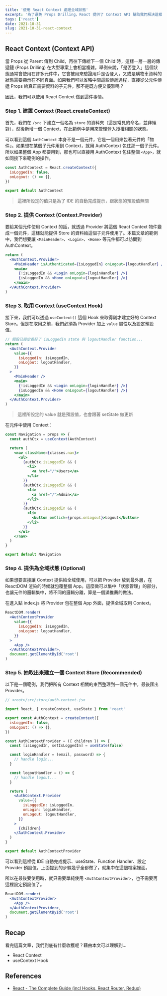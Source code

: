 ```yaml
---
title: '使用 React Context 處理全域狀態'
excerpt: '為了避免 Props Drilling，React 提供了 Context API 幫助我們解決這樣的問題，本文會介紹 Context API 的基本用法，包含 createContext、Provider、Consumer、useContext 等概念。'
tags: ['react']
date: 2021-10-31
slug: 2021-10-31-react-context
---
```


## React Context (Context API)

當 Props 從 Parent 傳到 Child，再往下傳給下一個 Child 時，這樣一層一層的傳遞鏈 (Props Drilling) 在大型專案上會相當複雜。舉例來說，「是否登入」這個狀態通常會使用在許多元件中，它會被用來驗證用戶是否登入，又或是購物車資料的狀態需要顯示在不同頁面。如果我們可以省略中間這些傳遞過程，直接從父元件傳遞 Props 給真正需要資料的子元件，那不是既方便又優雅嗎？

因此，我們可以使用 React Context 做到這件事情。

### Step 1. 建置 Context (React.createContext)

首先，我們在 `/src` 下建立一個名為 `store` 的資料夾（這是常見的命名，並非絕對），然後新增一個 Context，在此範例中是用來管理登入授權相關的狀態。

可以看到這個 `AuthContext` 本身不是一個元件，它是一個用來包著元件的「物件」。如果想在某個子元件用到 Context，就用 AuthContext 包住那一個子元件。所以如果整個 App 都要用到，那也可以直接用 AuthContext 包住整個 `<App>`，就如同接下來範例的操作。

```jsx
const AuthContext = React.createContext({
  isLoggedIn: false,
  onLogout: () => {},
})

export default AuthContext
```

> 這裡所設定的值只是為了 IDE 的自動完成提示，跟狀態的預設值無關

### Step 2. 提供 Context (Context.Provider)

要給某個元件使用 Context 的話，就透過 Provider 將這個 React Context 物件變成一個元件，這樣就能提供 Store 的資料給這個子元件使用了。本篇文章的範例中，我們想要讓 `<MainHeader>`、`<Login>`、`<Home>` 等元件都可以訪問到 AuthContext。

```jsx
return (
  <AuthContext.Provider>
    <MainHeader isAuthenticated={isLoggedIn} onLogout={logoutHandler} />
    <main>
      {!isLoggedIn && <Login onLogin={loginHandler} />}
      {isLoggedIn && <Home onLogout={logoutHandler} />}
    </main>
  </AuthContext.Provider>
)
```

### Step 3. 取用 Context (useContext Hook)

接下來，我們可以透過 `useContext()` 這個 Hook 來取得剛才建立好的 Context Store。但是在取用之前，我們必須為 Provider 加上 `value` 屬性以及設定預設值。

```jsx
// 假設已經定義好了 isLoggedIn state 與 logoutHandler function...
return (
  <AuthContext.Provider
    value={{
      isLoggedIn: isLoggedIn,
      onLogout: logoutHandler,
    }}
  >
    <MainHeader />
    <main>
      {!isLoggedIn && <Login onLogin={loginHandler} />}
      {isLoggedIn && <Home onLogout={logoutHandler} />}
    </main>
  </AuthContext.Provider>
)
```

> 這裡所設定的 value 就是預設值，也會跟著 setState 做更新

在元件中使用 Context：

```jsx
const Navigation = props => {
  const authCtx = useContext(AuthContext)

  return (
    <nav className={classes.nav}>
      <ul>
        {authCtx.isLoggedIn && (
          <li>
            <a href="/">Users</a>
          </li>
        )}
        {authCtx.isLoggedIn && (
          <li>
            <a href="/">Admin</a>
          </li>
        )}
        {authCtx.isLoggedIn && (
          <li>
            <button onClick={props.onLogout}>Logout</button>
          </li>
        )}
      </ul>
    </nav>
  )
}

export default Navigation
```

### Step 4. 提供為全域狀態 (Optional)

如果想要直接讓 Context 提供給全域使用，可以把 Provider 放到最外層，在 ReactDOM 渲染的時候就包覆整個 App。這麼做可以集中「狀態管理」的部分，也讓元件的邏輯集中，將不同的邏輯分離，算是一個滿推薦的做法。

在進入點 index.js 將 Provider 包在整個 App 外面，提供全域取用 Context。

```jsx
ReactDOM.render(
  <AuthContextProvider
    value={{
      isLoggedIn: isLoggedIn,
      onLogout: logoutHandler,
    }}
  >
    <App />
  </AuthContextProvider>,
  document.getElementById('root')
)
```

### Step 5. 抽取出來建立一個 Context Store (Recommended)

以下是一個範例，我們把所有 Context 相關的東西整理到一個元件中，最後匯出 Provider。

```jsx
// <root>/src/store/auth-context.jsx

import React, { createContext, useState } from 'react'

export const AuthContext = createContext({
  isLoggedIn: false,
  onLogout: () => {},
})

const AuthContextProvider = ({ children }) => {
  const [isLoggedIn, setIsLoggedIn] = useState(false)

  const loginHandler = (email, password) => {
    // handle login...
  }

  const logoutHandler = () => {
    // handle logout...
  }

  return (
    <AuthContext.Provider
      value={{
        isLoggedIn: isLoggedIn,
        onLogin: loginHandler,
        onLogout: logoutHandler,
      }}
    >
      {children}
    </AuthContext.Provider>
  )
}

export default AuthContextProvider
```

可以看到這裡從 IDE 自動完成提示、useState、Function Handler、設定 Provider 預設值，上面提到的步驟幾乎全都做了，就集中在這個檔案裡面。

所以在最後要使用時，就只需要單純使用 `<AuthContextProvider>`，也不需要再這裡設定預設值了。

```jsx
ReactDOM.render(
  <AuthContextProvider>
    <App />
  </AuthContextProvider>,
  document.getElementById('root')
)
```

## Recap

看完這篇文章，我們到底有什麼收穫呢？藉由本文可以理解到…

- React Context
- useContext Hook

## References

- [React - The Complete Guide (incl Hooks, React Router, Redux)](https://www.udemy.com/course/react-the-complete-guide-incl-redux/)
